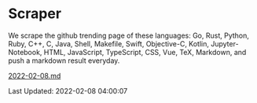 # Scraper

We scrape the github trending page of these languages: Go, Rust, Python, Ruby, C++, C, Java, Shell, Makefile, Swift, Objective-C, Kotlin, Jupyter-Notebook, HTML, JavaScript, TypeScript, CSS, Vue, TeX, Markdown, and push a markdown result everyday.

[2022-02-08.md](https://github.com/yangwenmai/github-trending-backup/blob/master/2022-02-08.md)

Last Updated: 2022-02-08 04:00:07